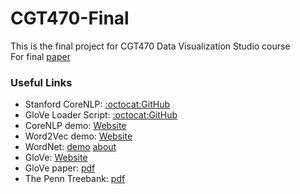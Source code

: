 # CGT470-Final
This is the final project for CGT470 Data Visualization Studio course  
For final [paper](https://docs.google.com/document/d/1glUiuuX4ok9QRnM3CL8wECOl8cdism-H6adzRrq-4pc/edit)  

### Useful Links
 * Stanford CoreNLP:    [:octocat:GitHub](https://github.com/Lynten/stanford-corenlp)
 * GloVe Loader Script: [:octocat:GitHub](https://github.com/lostkuma/loadGlove)
 * CoreNLP demo:        [Website](http://corenlp.run/)
 * Word2Vec demo:       [Website](http://bionlp-www.utu.fi/wv_demo/)
 * WordNet:             [demo](http://wordnetweb.princeton.edu/perl/webwn)  [about](https://wordnet.princeton.edu/)
 * GloVe:               [Website](https://nlp.stanford.edu/projects/glove/)
 * GloVe paper:         [pdf](https://nlp.stanford.edu/pubs/glove.pdf)
 * The Penn Treebank:   [pdf](http://repository.upenn.edu/cgi/viewcontent.cgi?article=1246&context=cis_reports)
